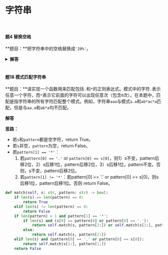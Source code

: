 # 字符串

</br>

#### 题4 替换空格

**题目：**把字符串中的空格替换成`'20%'`。

<details>

<summary><b>解答</b></summary>

**方法一：**
```python
s = input()
return s.replace(' ', '%20')
```

**方法二：**
```python
s = input()
res = ''
for i in range(len(s) - 1, -1, -1):
    if s[i] == ' ':
        res = '20%' + res
    else:
        res = s[i] + res
print(res)
```

</details>

</br>

#### 题18 模式匹配字符串

**题目：**请实现一个函数用来匹配包括`.`和`*`的正则表达式。模式中的字符`.`表示任意一个字符，而`*`表示它前面的字符可以出现任意次（包含`0`次）。在本题中，匹配是指字符串的所有字符匹配整个模式。例如，字符串`aaa`与模式`a.a`和`ab*ac*a`匹配，但是与`aa.a`和`ab*a`均不匹配。

<!-- <details> -->

<summary><b>解答</b></summary>

**思路：**
- 若`s`和`pattern`都是空字符，return True。
- 若`s`非空，`pattern`为空，return False。
- 若`pattern[1] == '*'`：
  1. 若`pattern[0] == '.'` or `pattern[0] == s[0]`，则1）s不变，pattern后移2位，2）s后移1位，pattern后移2位，3）s后移1位，pattern不变。否则，s不变，pattern后移2位。
  2. 若`pattern[1] != '*'`：若pattern[0] == '.' or pattern[0] == s[0]，则s后移1位，pattern后移1位。否则 return False。

```python
def match(self, s: str, pattern: str) -> bool:
    if len(s) == len(pattern) == 0:
        return True
    elif len(s) != len(pattern) == 0:
        return False
    if len(pattern) > 1 and pattern[1] == '*':
        if len(s) and (s[0] == pattern[0] or pattern[0] == '.'):
            return self.match(s, pattern[2:]) or self.match(s[1:], pattern[2:]) or self.match(s[1:], pattern)
        else:
            return self.match(s, pattern[2:])
    elif len(s) and (pattern[0] == '.' or pattern[0] == s[0]):
        return self.match(s[1:], pattern[1:])
    return False
```

<!-- </details> -->



